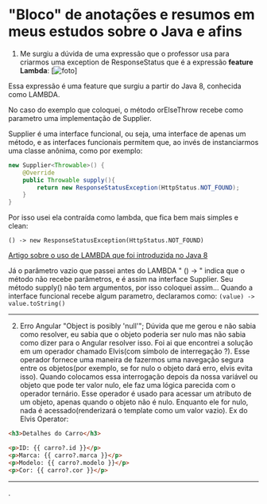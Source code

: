 # "Bloco" de anotações e resumos em meus estudos sobre o Java e afins
1. Me surgiu a dúvida de uma expressão que o professor usa para criarmos uma exception de ResponseStatus que é a expressão **feature Lambda**:
[![foto](https://img-a.udemycdn.com/redactor/raw/q_and_a/2020-12-02_19-22-46-77f0b6a7257fc13ea6ff0de138001a47.png?KeRdmDovhaK2QUobtK0rjPXKuHISWxeRpBPhXx9ZJiYMqtQWEKbaisVNNKk2EJgNRB9TnukEtKgVXSH4CAiu7IrMsF7xeRNMjD0_9xODy_WFe0-nWg1_Vvhs06sEwDQC7Pbf-9WVBr-1XVaq013fMzTyEx-RgShG_N1AeDi1TmHN6Bs2NC2Hi2apwJQ)]

Essa expressão é uma feature que surgiu a partir do Java 8, conhecida como LAMBDA.

No caso do exemplo que coloquei, o método orElseThrow recebe como parametro uma implementação de Supplier<Throwable>.

Supplier é uma interface funcional, ou seja, uma interface de apenas um método, e as interfaces funcionais permitem que, ao invés de instanciarmos uma classe anônima, como por exemplo:
```java
new Supplier<Throwable>() {
    @Override
    public Throwable supply(){
        return new ResponseStatusException(HttpStatus.NOT_FOUND);
    }
}
```
Por isso usei ela contraída como lambda, que fica bem mais simples e clean:
```
() -> new ResponseStatusException(HttpStatus.NOT_FOUND)
```
[Artigo sobre o uso de LAMBDA que foi introduzida no Java 8](https://blog.tecsinapse.com.br/stream-api-e-fun%C3%A7%C3%B5es-lambda-no-java-8-9941e8ae95d8)

Já o parâmetro vazio que passei antes do LAMBDA " () -> " indica que o método não recebe parâmetros, e é assim na interface Supplier. Seu método supply() não tem argumentos, por isso coloquei assim... Quando a interface funcional recebe algum parametro, declaramos como: ``` (value) -> value.toString() ```

***

2. Erro Angular "Object is posibly 'null'";
Dúvida que me gerou e não sabia como resolver, eu sabia que o objeto poderia ser nulo mas não sabia como dizer para o Angular resolver isso. Foi ai que encontrei a solução em um operador chamado Elvis(com símbolo de interregação ?). Esse operador fornece uma maneira de fazermos uma navegação segura entre  os objetos(por exemplo, se for nulo o objeto dará erro, elvis evita isso). Quando colocamos essa interrogação depois da nossa variável ou objeto que pode ter valor nulo, ele faz uma lógica parecida com o operador ternário. Esse operador é usado para acessar um atributo de um objeto, apenas quando o objeto não é nulo. Enquanto ele for nulo, nada é acessado(renderizará o template como um valor vazio).
Ex do Elvis Operator:
```html
<h3>Detalhes do Carro</h3>

<p>ID: {{ carro?.id }}</p>
<p>Marca: {{ carro?.marca }}</p>
<p>Modelo: {{ carro?.modelo }}</p>
<p>Cor: {{ carro?.cor }}</p>
```

***

.
 
